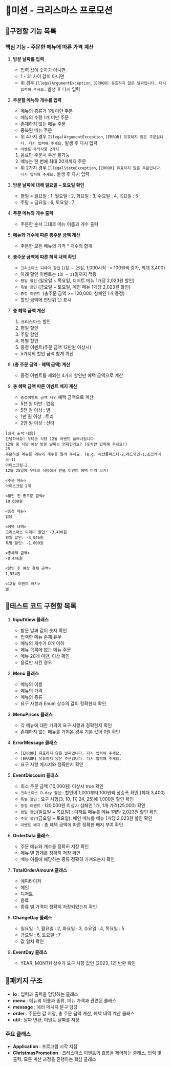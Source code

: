 # 🎁미션 - 크리스마스 프로모션

## 🔧구현할 기능 목록

### 핵심 기능 - 주문한 메뉴에 따른 가격 계산

1. **방문 날짜를 입력**
   - 입력 값이 숫자가 아니면
   - 1 - 31 사이 값이 아니면
   - 위 경우 `IllegalArgumentException`, `[ERROR] 유효하지 않은 날짜입니다. 다시 입력해 주세요.` 발생 후 다시 입력


2. **주문할 메뉴와 개수를 입력**
   - 메뉴의 종류가 1개 미만 주문
   - 메뉴의 수량 1개 미만 주문
   - 존재하지 않는 메뉴 주문
   - 중복된 메뉴 주문
   - 위 4가지 경우 `IllegalArgumentException`, `[ERROR] 유효하지 않은 주문입니다. 다시 입력해 주세요.` 발생 후 다시 입력
   * `이벤트 주의사항 2가지`
   1. 음료만 주문시 주문 불가능
   2. 메뉴는 한 번에 최대 20개까지 주문

   - 위 2가지 경우 `IllegalStateException`, `[ERROR] 유효하지 않은 주문입니다. 다시 입력해 주세요.` 발생 후 다시 입력


3. **방문 날짜에 대해 일요일 ~ 토요일 확인**
   - 평일 = 일요일 : 1, 월요일 : 2, 화요일 : 3, 수요일 : 4, 목요일 : 5
   - 주말 = 금요일 : 6, 토요일 : 7


4. **주문 메뉴와 개수 출력**
   - 주문한 순서 그대로 메뉴 이름과 개수 출력


5. **메뉴와 개수에 따른 총주문 금액 계산**
   - 주문한 모든 메뉴의 가격 * 개수의 합계


6. **총주문 금액에 따른 혜택 내역 확인**
   - `크리스마스 디데이 할인` (`1일 ~ 25일`, 1,000시작 -> 100원씩 증가, 최대 3,400)
   - 아래 할인 이벤트는 `1일 ~ 31`일까지 적용
    - `평일 할인` (일요일 ~ 목요일, 디저트 메뉴 1개당 2,023원 할인)
    - `특별 할인` (금요일 ~ 토요일, 메인 메뉴 1개당 2,023원 할인)
    - `증정 이벤트 `(총주문 금액 >= 120,000, 샴페인 1개 증정)
    - 할인 금액에 천단위 (,) 표시


7. **총 혜택 금액 계산**
   1. 크리스마스 할인
   2. 평일 할인
   3. 주말 할인
   4. 특별 할인
   5. 증정 이벤트(주문 금액 12만원 이상시)
   - 5가지의 할인 금액 합계 계산


8. **(총 주문 금액 - 혜택 금액) 계산**
   - 증정 이벤트를 제외한 4가지 할인만 혜택 금액으로 계산


9. **총 혜택 금액 따른 이벤트 배지 계산**
   - `증정이벤트 금액 제외` 혜택 금액으로 계산
   - 5천 원 미만 : 없음
   - 5천 원 이상 : 별
   - 1만 원 이상 : 트리
   - 2만 원 이상 : 산타

```
[실제 출력 내용]
안녕하세요! 우테코 식당 12월 이벤트 플래너입니다.
12월 중 식당 예상 방문 날짜는 언제인가요? (숫자만 입력해 주세요!)
25
주문하실 메뉴를 메뉴와 개수를 알려 주세요. (e.g. 해산물파스타-2,레드와인-1,초코케이크-1)
아이스크림-2
12월 25일에 우테코 식당에서 받을 이벤트 혜택 미리 보기!

<주문 메뉴>
아이스크림 2개

<할인 전 총주문 금액>
10,000원

<증정 메뉴>
없음

<혜택 내역>
크리스마스 디데이 할인: -3,400원
평일 할인: -4,046원
특별 할인: -1,000원

<총혜택 금액>
-8,446원

<할인 후 예상 결제 금액>
1,554원

<12월 이벤트 배지>
별

```

## 🧪테스트 코드 구현할 목록

1. **InputView 클래스**
   - 방문 날짜 값이 숫자 확인
   - 입력한 메뉴 존재 유무
   - 메뉴의 개수가 0개 이하
   - 메뉴 목록에 없는 메뉴 주문
   - 메뉴 20개 미만, 이상 확인
   - 음료만 시킨 경우

2. **Menu 클래스**
   - 메뉴의 이름
   - 메뉴의 가격
   - 메뉴의 종류
   - 요구 사항과 Enum 상수의 값이 정확한지 확인

3. **MenuPrices 클래스**
   - 각 메뉴에 대한 가격이 요구 사항과 정확한지 확인
   - 존재하지 않는 메뉴를 가져온 경우 기본 값이 0원 확인

4. **ErrorMessage 클래스**
   - `[ERROR] 유효하지 않은 날짜입니다. 다시 입력해 주세요.`
   - `[ERROR] 유효하지 않은 주문입니다. 다시 입력해 주세요.`
   - 요구 사항 메시지와 정확한지 확인

5. **EventDiscount 클래스**
   - 최소 주문 금액 (10,000원) 이상시 true 확인
   - `크리스마스 D-day 할인` : 할인이 1,000부터 100원씩 상승폭 확인 (최대 3,400)
   - `특별 할인` : 요구 사항(3, 10, 17, 24, 25)에 1,000원 할인 확인
   - `증정 이벤트` : 120,000원 이상시 샴페인 1개, 1개 가격(25,000) 확인
   - `평일 할인`(일요일 ~ 목요일) : 디저트 메뉴를 메뉴 1개당 2,023원 할인 확인
   - `주말 할인`(금요일 ~ 토요일): 메인 메뉴를 메뉴 1개당 2,023원 할인 확인
   - `이벤트 배지` : 총 혜택 금액에 따른 정확한 배지 부여 확인

6. **OrderData 클래스**
   - 주문 메뉴와 개수를 정확히 저장 확인
   - 메뉴 별 합계를 정확히 저장 확인
   - 메뉴 이름에 해당하는 종류 정확히 가져오는지 확인

7. **TotalOrderAmount 클래스**
   - 에피타이저
   - 메인
   - 디저트
   - 음료
   - 종류 별 가격이 정확히 저장되었는지 확인

8. **ChangeDay 클래스**
   - 일요일 : 1, 월요일 : 2, 화요일 : 3, 수요일 : 4, 목요일 : 5
   - 금요일 : 6, 토요일 : 7
   - 값 일치 확인

9. **EventDay 클래스**
   - YEAR, MONTH 상수가 요구 사항 값인 (2023, 12) 반환 확인

## 📂패키지 구조
- **io** : 입력과 출력을 담당하는 클래스
- **menu** : 메뉴의 이름과 종류, 메뉴 가격과 관련된 클래스
- **message** : 에러 메시지 문구 담당
- **order** : 주문한 값 저장, 총 주문 금액 계산, 혜택 내역 계산 클래스
- **util** : 날짜 변환, 이벤트 날짜를 저장

### 주요 클래스
- **Application** : 프로그램 시작 지점
- **ChristmasPromotion** : 크리스마스 이벤트의 흐름을 제어하는 클래스, 입력 및 출력, 모든 계산 과정을 진행하는 핵심 클래스